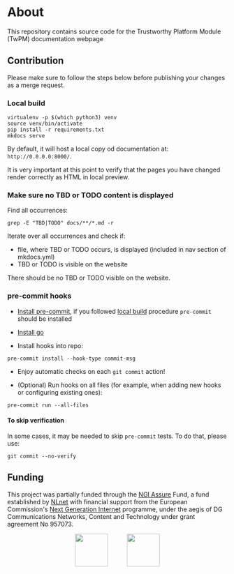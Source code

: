 <!--
SPDX-FileCopyrightText: 2024 3mdeb <contact@3mdeb.com>

SPDX-License-Identifier: CC-BY-SA-4.0
-->

# About

This repository contains source code for the Trustworthy Platform Module (TwPM)
documentation webpage

## Contribution

Please make sure to follow the steps below before publishing your changes as a
merge request.

### Local build

```shell
virtualenv -p $(which python3) venv
source venv/bin/activate
pip install -r requirements.txt
mkdocs serve
```

By default, it will host a local copy od documentation at:
`http://0.0.0.0:8000/`.

It is very important at this point to verify that the pages you have changed
render correctly as HTML in local preview.

### Make sure no TBD or TODO content is displayed

Find all occurrences:

```shell
grep -E "TBD|TODO" docs/**/*.md -r
```

Iterate over all occurrences and check if:

- file, where TBD or TODO occurs, is displayed (included in nav section of
  mkdocs.yml)
- TBD or TODO is visible on the website

There should be no TBD or TODO visible on the website.

### pre-commit hooks

- [Install pre-commit](https://pre-commit.com/index.html#install), if you
  followed [local build](#local-build) procedure `pre-commit` should be
  installed

- [Install go](https://go.dev/doc/install)

- Install hooks into repo:

```shell
pre-commit install --hook-type commit-msg
```

- Enjoy automatic checks on each `git commit` action!

- (Optional) Run hooks on all files (for example, when adding new hooks or
  configuring existing ones):

```shell
pre-commit run --all-files
```

#### To skip verification

In some cases, it may be needed to skip `pre-commit` tests. To do that, please
use:

```shell
git commit --no-verify
```

## Funding

This project was partially funded through the
[NGI Assure](https://nlnet.nl/assure) Fund, a fund established by
[NLnet](https://nlnet.nl/) with financial support from the European
Commission's [Next Generation Internet](https://ngi.eu/) programme, under the
aegis of DG Communications Networks, Content and Technology under grant
agreement No 957073.

<!-- markdownlint-disable-next-line MD033 -->
<p align="center">
<img src="https://nlnet.nl/logo/banner.svg" height="75">
&nbsp;&nbsp;&nbsp;&nbsp;&nbsp;&nbsp;&nbsp;&nbsp;&nbsp;
<img src="https://nlnet.nl/image/logos/NGIAssure_tag.svg" height="75">
</p>
<!-- markdownlint-enable-next-line MD033 -->
